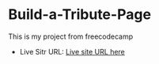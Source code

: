 # Build-a-Tribute-Page
This is my project from freecodecamp

- Live Sitr URL: [Live site URL here](https://nurularifin83.github.io/Build-a-Tribute-Page/)
